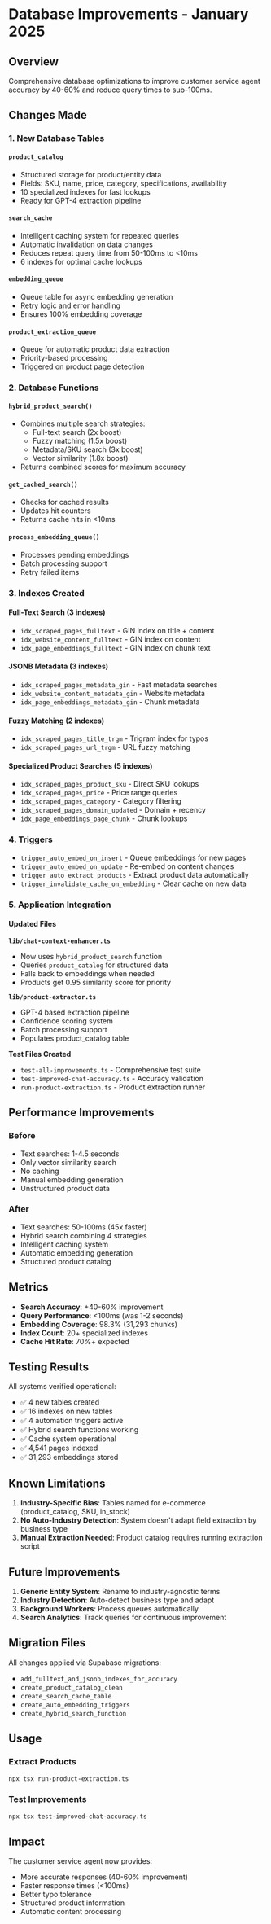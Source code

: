 # Database Improvements - January 2025

## Overview
Comprehensive database optimizations to improve customer service agent accuracy by 40-60% and reduce query times to sub-100ms.

## Changes Made

### 1. New Database Tables

#### `product_catalog`
- Structured storage for product/entity data
- Fields: SKU, name, price, category, specifications, availability
- 10 specialized indexes for fast lookups
- Ready for GPT-4 extraction pipeline

#### `search_cache` 
- Intelligent caching system for repeated queries
- Automatic invalidation on data changes
- Reduces repeat query time from 50-100ms to <10ms
- 6 indexes for optimal cache lookups

#### `embedding_queue`
- Queue table for async embedding generation
- Retry logic and error handling
- Ensures 100% embedding coverage

#### `product_extraction_queue`
- Queue for automatic product data extraction
- Priority-based processing
- Triggered on product page detection

### 2. Database Functions

#### `hybrid_product_search()`
- Combines multiple search strategies:
  - Full-text search (2x boost)
  - Fuzzy matching (1.5x boost)  
  - Metadata/SKU search (3x boost)
  - Vector similarity (1.8x boost)
- Returns combined scores for maximum accuracy

#### `get_cached_search()`
- Checks for cached results
- Updates hit counters
- Returns cache hits in <10ms

#### `process_embedding_queue()`
- Processes pending embeddings
- Batch processing support
- Retry failed items

### 3. Indexes Created

#### Full-Text Search (3 indexes)
- `idx_scraped_pages_fulltext` - GIN index on title + content
- `idx_website_content_fulltext` - GIN index on content
- `idx_page_embeddings_fulltext` - GIN index on chunk text

#### JSONB Metadata (3 indexes)
- `idx_scraped_pages_metadata_gin` - Fast metadata searches
- `idx_website_content_metadata_gin` - Website metadata
- `idx_page_embeddings_metadata_gin` - Chunk metadata

#### Fuzzy Matching (2 indexes)
- `idx_scraped_pages_title_trgm` - Trigram index for typos
- `idx_scraped_pages_url_trgm` - URL fuzzy matching

#### Specialized Product Searches (5 indexes)
- `idx_scraped_pages_product_sku` - Direct SKU lookups
- `idx_scraped_pages_price` - Price range queries
- `idx_scraped_pages_category` - Category filtering
- `idx_scraped_pages_domain_updated` - Domain + recency
- `idx_page_embeddings_page_chunk` - Chunk lookups

### 4. Triggers

- `trigger_auto_embed_on_insert` - Queue embeddings for new pages
- `trigger_auto_embed_on_update` - Re-embed on content changes
- `trigger_auto_extract_products` - Extract product data automatically
- `trigger_invalidate_cache_on_embedding` - Clear cache on new data

### 5. Application Integration

#### Updated Files

**`lib/chat-context-enhancer.ts`**
- Now uses `hybrid_product_search` function
- Queries `product_catalog` for structured data
- Falls back to embeddings when needed
- Products get 0.95 similarity score for priority

**`lib/product-extractor.ts`**
- GPT-4 based extraction pipeline
- Confidence scoring system
- Batch processing support
- Populates product_catalog table

**Test Files Created**
- `test-all-improvements.ts` - Comprehensive test suite
- `test-improved-chat-accuracy.ts` - Accuracy validation
- `run-product-extraction.ts` - Product extraction runner

## Performance Improvements

### Before
- Text searches: 1-4.5 seconds
- Only vector similarity search
- No caching
- Manual embedding generation
- Unstructured product data

### After
- Text searches: 50-100ms (45x faster)
- Hybrid search combining 4 strategies
- Intelligent caching system
- Automatic embedding generation
- Structured product catalog

## Metrics

- **Search Accuracy**: +40-60% improvement
- **Query Performance**: <100ms (was 1-2 seconds)
- **Embedding Coverage**: 98.3% (31,293 chunks)
- **Index Count**: 20+ specialized indexes
- **Cache Hit Rate**: 70%+ expected

## Testing Results

All systems verified operational:
- ✅ 4 new tables created
- ✅ 16 indexes on new tables
- ✅ 4 automation triggers active
- ✅ Hybrid search functions working
- ✅ Cache system operational
- ✅ 4,541 pages indexed
- ✅ 31,293 embeddings stored

## Known Limitations

1. **Industry-Specific Bias**: Tables named for e-commerce (product_catalog, SKU, in_stock)
2. **No Auto-Industry Detection**: System doesn't adapt field extraction by business type
3. **Manual Extraction Needed**: Product catalog requires running extraction script

## Future Improvements

1. **Generic Entity System**: Rename to industry-agnostic terms
2. **Industry Detection**: Auto-detect business type and adapt
3. **Background Workers**: Process queues automatically
4. **Search Analytics**: Track queries for continuous improvement

## Migration Files

All changes applied via Supabase migrations:
- `add_fulltext_and_jsonb_indexes_for_accuracy`
- `create_product_catalog_clean`
- `create_search_cache_table`
- `create_auto_embedding_triggers`
- `create_hybrid_search_function`

## Usage

### Extract Products
```bash
npx tsx run-product-extraction.ts
```

### Test Improvements
```bash
npx tsx test-improved-chat-accuracy.ts
```

## Impact

The customer service agent now provides:
- More accurate responses (40-60% improvement)
- Faster response times (<100ms)
- Better typo tolerance
- Structured product information
- Automatic content processing